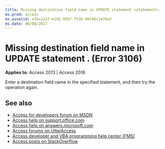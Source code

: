 ```yaml
---
title: Missing destination field name in UPDATE statement <statement>. (Error 3106)
ms.prod: access
ms.assetid: e7bca22f-e192-95bf-f53b-06f46c1476e2
ms.date: 06/08/2017
---
```



# Missing destination field name in UPDATE statement <statement>. (Error 3106)

  

**Applies to:** Access 2013 | Access 2016

Enter a destination field name in the specified statement, and then try the operation again.

## See also

- [Access for developers forum on MSDN](https://social.msdn.microsoft.com/Forums/office/en-US/home?forum=accessdev)
- [Access help on support.office.com](https://support.office.com/search/results?query=Access)
- [Access help on answers.microsoft.com](https://answers.microsoft.com/en-us/msoffice/forum?page=1&;tab=question&;status=all&;auth=1)
- [Access forums on UtterAccess](http://www.utteraccess.com/forum/index.php?act=idx)
- [Access developer and VBA programming help center (FMS)](http://www.fmsinc.com/MicrosoftAccess/developer/)
- [Access posts on StackOverflow](https://stackoverflow.com/questions/tagged/ms-access)
